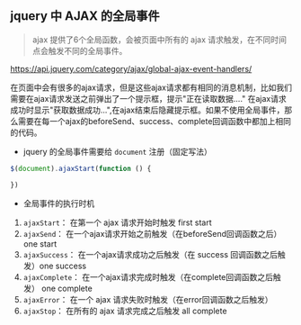 ## jquery 中 AJAX 的全局事件

> ajax 提供了6个全局函数，会被页面中所有的 ajax 请求触发，在不同时间点会触发不同的全局事件。

https://api.jquery.com/category/ajax/global-ajax-event-handlers/

在页面中会有很多的ajax请求，但是这些ajax请求都有相同的消息机制，比如我们需要在ajax请求发送之前弹出了一个提示框，提示"正在读取数据...." 在ajax请求成功时显示"获取数据成功...",在ajax结束后隐藏提示框。如果不使用全局事件，那么需要在每一个ajax的beforeSend、success、complete回调函数中都加上相同的代码。



- jquery 的全局事件需要给 `document` 注册（固定写法）

```javascript
$(document).ajaxStart(function () {

})
```

- 全局事件的执行时机

1. `ajaxStart`： 在第一个 ajax 请求开始时触发 first start
2. `ajaxSend`： 在一个ajax请求开始之前触发（在beforeSend回调函数之后）one start
3. `ajaxSuccess`： 在一个ajax请求成功之后触发（在 success 回调函数之后触发）one success
4. `ajaxComplete`： 在一个ajax请求完成时触发（在complete回调函数之后触发） one complete
5. `ajaxError`： 在一个 ajax 请求失败时触发（在error回调函数之后触发）
6. `ajaxStop`： 在所有的 ajax 请求完成之后触发 all complete

